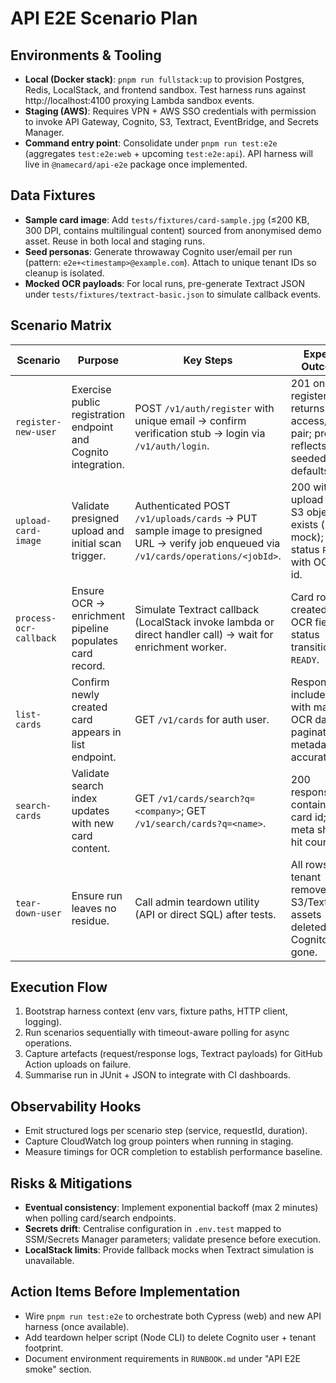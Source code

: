 # API E2E Scenario Plan

## Environments & Tooling
- **Local (Docker stack)**: `pnpm run fullstack:up` to provision Postgres, Redis, LocalStack, and frontend sandbox. Test harness runs against http://localhost:4100 proxying Lambda sandbox events.
- **Staging (AWS)**: Requires VPN + AWS SSO credentials with permission to invoke API Gateway, Cognito, S3, Textract, EventBridge, and Secrets Manager.
- **Command entry point**: Consolidate under `pnpm run test:e2e` (aggregates `test:e2e:web` + upcoming `test:e2e:api`). API harness will live in `@namecard/api-e2e` package once implemented.

## Data Fixtures
- **Sample card image**: Add `tests/fixtures/card-sample.jpg` (≤200 KB, 300 DPI, contains multilingual content) sourced from anonymised demo asset. Reuse in both local and staging runs.
- **Seed personas**: Generate throwaway Cognito user/email per run (pattern: `e2e+<timestamp>@example.com`). Attach to unique tenant IDs so cleanup is isolated.
- **Mocked OCR payloads**: For local runs, pre-generate Textract JSON under `tests/fixtures/textract-basic.json` to simulate callback events.

## Scenario Matrix

| Scenario | Purpose | Key Steps | Expected Outcomes | Dependencies | Cleanup |
| --- | --- | --- | --- | --- | --- |
| `register-new-user` | Exercise public registration endpoint and Cognito integration. | POST `/v1/auth/register` with unique email → confirm verification stub → login via `/v1/auth/login`. | 201 on register; login returns access/refresh pair; profile reflects seeded defaults. | Cognito user pool (local mock/staging pool); email verification bypass toggle. | Delete Cognito user; remove tenant rows (`auth.users`, `cards.tenants`). |
| `upload-card-image` | Validate presigned upload and initial scan trigger. | Authenticated POST `/v1/uploads/cards` → PUT sample image to presigned URL → verify job enqueued via `/v1/cards/operations/<jobId>`. | 200 with upload URL; S3 object exists (local mock); job status `PENDING` with OCR job id. | S3 bucket (local mock/staging); EventBridge rule or SQS queue. | Delete S3 object; remove upload metadata rows. |
| `process-ocr-callback` | Ensure OCR → enrichment pipeline populates card record. | Simulate Textract callback (LocalStack invoke lambda or direct handler call) → wait for enrichment worker. | Card row created with OCR fields; status transitions to `READY`. | LocalStack Textract stub; enrichment lambda queue. | Purge queue messages; delete Textract artefacts. |
| `list-cards` | Confirm newly created card appears in list endpoint. | GET `/v1/cards` for auth user. | Response includes card with matching OCR data; pagination metadata accurate. | Previous scenarios to create card. | None beyond global cleanup. |
| `search-cards` | Validate search index updates with new card content. | GET `/v1/cards/search?q=<company>`; GET `/v1/search/cards?q=<name>`. | 200 responses containing card id; search meta shows hit count ≥1. | Search service indexer; eventual consistency window (poll with backoff). | Delete search index entries if API supports; otherwise wait for DB cleanup job. |
| `tear-down-user` | Ensure run leaves no residue. | Call admin teardown utility (API or direct SQL) after tests. | All rows for tenant removed; S3/Textract assets deleted; Cognito user gone. | Access to teardown endpoint or DB credentials. | n/a |

## Execution Flow
1. Bootstrap harness context (env vars, fixture paths, HTTP client, logging).
2. Run scenarios sequentially with timeout-aware polling for async operations.
3. Capture artefacts (request/response logs, Textract payloads) for GitHub Action uploads on failure.
4. Summarise run in JUnit + JSON to integrate with CI dashboards.

## Observability Hooks
- Emit structured logs per scenario step (service, requestId, duration).
- Capture CloudWatch log group pointers when running in staging.
- Measure timings for OCR completion to establish performance baseline.

## Risks & Mitigations
- **Eventual consistency**: Implement exponential backoff (max 2 minutes) when polling card/search endpoints.
- **Secrets drift**: Centralise configuration in `.env.test` mapped to SSM/Secrets Manager parameters; validate presence before execution.
- **LocalStack limits**: Provide fallback mocks when Textract simulation is unavailable.

## Action Items Before Implementation
- Wire `pnpm run test:e2e` to orchestrate both Cypress (web) and new API harness (once available).
- Add teardown helper script (Node CLI) to delete Cognito user + tenant footprint.
- Document environment requirements in `RUNBOOK.md` under "API E2E smoke" section.
